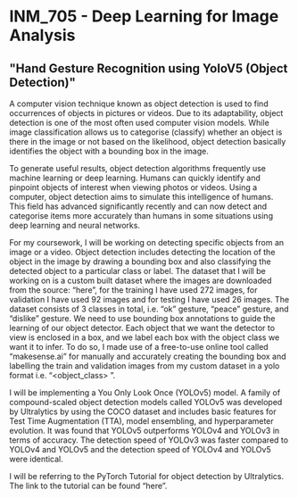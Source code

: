 # INM_705 - Deep Learning for Image Analysis 
## "Hand Gesture Recognition using YoloV5 (Object Detection)"

A computer vision technique known as object detection is used to find occurrences of objects in pictures or videos. Due to its adaptability, object detection is one of the most often used computer vision models. While image classification allows us to categorise (classify) whether an object is there in the image or not based on the likelihood, object detection basically identifies the object with a bounding box in the image.

To generate useful results, object detection algorithms frequently use machine learning or deep learning. Humans can quickly identify and pinpoint objects of interest when viewing photos or videos. Using a computer, object detection aims to simulate this intelligence of humans. This field has advanced significantly recently and can now detect and categorise items more accurately than humans in some situations using deep learning and neural networks.

For my coursework, I will be working on detecting specific objects from an image or a video. Object detection includes detecting the location of the object in the image by drawing a bounding box and also classifying the detected object to a particular class or label. The dataset that I will be working on is a custom built dataset where the images are downloaded from the source: “here”, for the training I have used 272 images, for validation I have used 92 images and for testing I have used 26 images. The dataset consists of 3 classes in total, i.e. “ok” gesture, “peace” gesture, and “dislike” gesture. We need to use bounding box annotations to guide the learning of our object detector. Each object that we want the detector to view is enclosed in a box, and we label each box with the object class we want it to infer. To do so, I made use of a free-to-use online tool called “makesense.ai” for manually and accurately creating the bounding box and labelling the train and validation images from my custom dataset in a yolo format i.e. “<object_class> <x> <y> <width> <height>”.

I will be implementing a You Only Look Once (YOLOv5) model. A family of compound-scaled object detection models called YOLOv5 was developed by Ultralytics by using the COCO dataset and includes basic features for Test Time Augmentation (TTA), model ensembling, and hyperparameter evolution. It was found that YOLOv5 outperforms YOLOv4 and YOLOv3 in terms of accuracy. The detection speed of YOLOv3 was faster compared to YOLOv4 and YOLOv5 and the detection speed of YOLOv4 and YOLOv5 were identical.

I will be referring to the PyTorch Tutorial for object detection by Ultralytics. The link to the tutorial can be found “here”.


